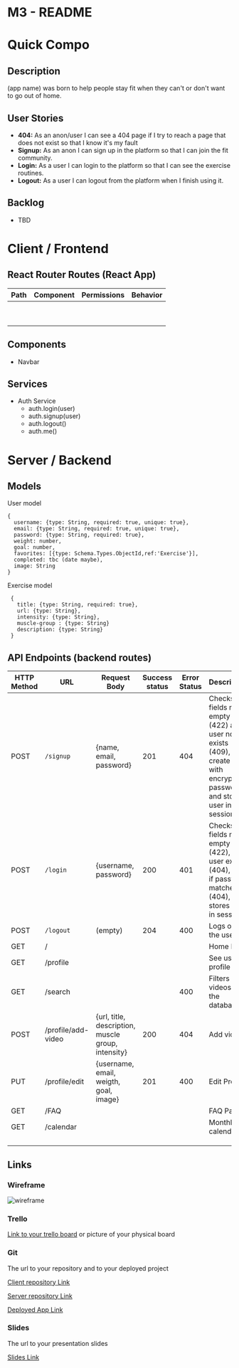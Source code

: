 # M3 - README

 

# Quick Compo

## Description

(app name) was born to help people stay fit when they can't or don't want to go out of home. 

## User Stories

- **404:** As an anon/user I can see a 404 page if I try to reach a page that does not exist so that I know it's my fault
- **Signup:** As an anon I can sign up in the platform so that I can join the fit community.
- **Login:** As a user I can login to the platform so that I can see the exercise routines.
- **Logout:** As a user I can logout from the platform when I finish using it.

## Backlog

- TBD

# Client / Frontend

## React Router Routes (React App)

| Path | Component | Permissions | Behavior |
| ---- | --------- | ----------- | -------- |
|      |           |             |          |
|      |           |             |          |
|      |           |             |          |
|      |           |             |          |
|      |           |             |          |
|      |           |             |          |
|      |           |             |          |
|      |           |             |          |
|      |           |             |          |



## Components

- Navbar

## Services

- Auth Service
  - auth.login(user)
  - auth.signup(user)
  - auth.logout()
  - auth.me()

# Server / Backend

## Models

User model

```
{
  username: {type: String, required: true, unique: true},
  email: {type: String, required: true, unique: true},
  password: {type: String, required: true},
  weight: number,
  goal: number,
  favorites: [{type: Schema.Types.ObjectId,ref:'Exercise'}],
  completed: tbc (date maybe),
  image: String
}
```

Exercise model

```
 {
   title: {type: String, required: true},
   url: {type: String},
   intensity: {type: String},
   muscle-group : {type: String}
   description: {type: String}
 }
```



## API Endpoints (backend routes)



| HTTP Method | URL                | Request Body                                       | Success status | Error Status | Description                                                  |
| ----------- | ------------------ | -------------------------------------------------- | -------------- | ------------ | ------------------------------------------------------------ |
| POST        | `/signup`          | {name, email, password}                            | 201            | 404          | Checks if fields not empty (422) and user not exists (409), then create user with encrypted password, and store user in session |
| POST        | `/login`           | {username, password}                               | 200            | 401          | Checks if fields not empty (422), if user exists (404), and if password matches (404), then stores user in session |
| POST        | `/logout`          | (empty)                                            | 204            | 400          | Logs out the user                                            |
| GET         | /                  |                                                    |                |              | Home Page                                                    |
| GET         | /profile           |                                                    |                |              | See user profile                                             |
| GET         | /search            |                                                    |                | 400          | Filters all videos on the database                           |
| POST        | /profile/add-video | {url, title, description, muscle group, intensity} | 200            | 404          | Add video                                                    |
| PUT         | /profile/edit      | {username, email, weigth, goal, image}             | 201            | 400          | Edit Profile                                                 |
| GET         | /FAQ               |                                                    |                |              | FAQ Page                                                     |
| GET         | /calendar          |                                                    |                |              | Monthly calendar                                             |
|             |                    |                                                    |                |              |                                                              |
|             |                    |                                                    |                |              |                                                              |
|             |                    |                                                    |                |              |                                                              |





## Links

### Wireframe

![wireframe](C:\Users\chris\OneDrive\Desktop\wireframe.png)

### Trello

[Link to your trello board](https://trello.com/b/sAh8PwX2/proyecto-fit) or picture of your physical board

### Git

The url to your repository and to your deployed project

[Client repository Link](https://github.com/Christian2497/fit-project-client)

[Server repository Link](https://github.com/Christian2497/fit-project-server)

[Deployed App Link](http://heroku.com)

### Slides

The url to your presentation slides

[Slides Link](https://docs.google.com/presentation/d/1WLpymaa1QK3PJTuNyf0hGJAPzENmW-8iZpt2tMTmszo/edit#slide=id.p)

